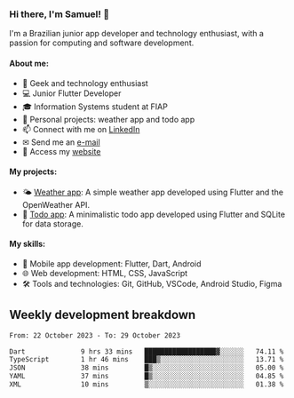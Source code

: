 ### Hi there, I'm Samuel! 👋

I'm a Brazilian junior app developer and technology enthusiast, with a passion for computing and software development.

#### About me:

- 🌟 Geek and technology enthusiast
- 💻 Junior Flutter Developer
- 🎓 Information Systems student at FIAP
- 🔭 Personal projects: weather app and todo app
- 📫 Connect with me on [LinkedIn](https://www.linkedin.com/in/samuel-s-marques/)
- ✉ Send me an [e-mail](mailto:samuel.s.marques@protonmail.com)
- 🔗 Access my [website](https://samuel-marques.me/)

#### My projects:

- 🌤️ [Weather app](https://github.com/samuel-s-marques/weather-app): A simple weather app developed using Flutter and the OpenWeather API.
- 📝 [Todo app](https://github.com/samuel-s-marques/todo-app): A minimalistic todo app developed using Flutter and SQLite for data storage.

#### My skills:

- 📱 Mobile app development: Flutter, Dart, Android
- 🌐 Web development: HTML, CSS, JavaScript
- 🛠️ Tools and technologies: Git, GitHub, VSCode, Android Studio, Figma

## Weekly development breakdown
<!--START_SECTION:waka-->

```txt
From: 22 October 2023 - To: 29 October 2023

Dart              9 hrs 33 mins   ██████████████████▓░░░░░░   74.11 %
TypeScript        1 hr 46 mins    ███▒░░░░░░░░░░░░░░░░░░░░░   13.71 %
JSON              38 mins         █▒░░░░░░░░░░░░░░░░░░░░░░░   05.00 %
YAML              37 mins         █▒░░░░░░░░░░░░░░░░░░░░░░░   04.85 %
XML               10 mins         ▒░░░░░░░░░░░░░░░░░░░░░░░░   01.38 %
```

<!--END_SECTION:waka-->
